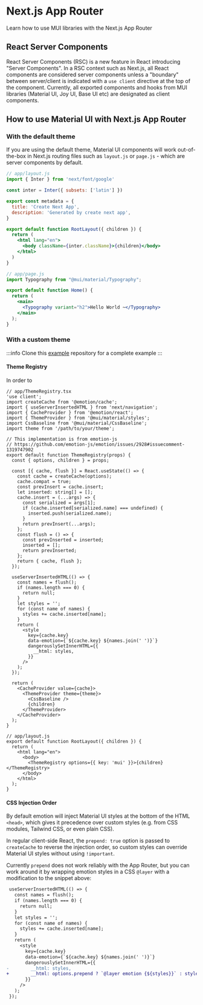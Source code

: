 # Next.js App Router

<p class="description">Learn how to use MUI libraries with the Next.js App Router</p>

## React Server Components

React Server Components (RSC) is a new feature in React introducing "Server Components".
In a RSC context such as Next.js, all React components are considered server components unless a "boundary" between server/client is indicated with a `use client` directive at the top of the component.
Currently, all exported components and hooks from MUI libraries (Material UI, Joy UI, Base UI etc) are designated as client components.

## How to use Material UI with Next.js App Router

### With the default theme

If you are using the default theme, Material UI components will work out-of-the-box in Next.js routing files such as `layout.js` or `page.js` - which are server components by default.

<!-- TODO: investigate whether it still needs an explicit <head/> to prevent FOUC https://github.com/mui/material-ui/issues/34905#issuecomment-1332040656 -->

```jsx
// app/layout.js
import { Inter } from 'next/font/google'

const inter = Inter({ subsets: ['latin'] })

export const metadata = {
  title: 'Create Next App',
  description: 'Generated by create next app',
}

export default function RootLayout({ children }) {
  return (
    <html lang="en">
      <body className={inter.className}>{children}</body>
    </html>
  )
}

// app/page.js
import Typography from "@mui/material/Typography";

export default function Home() {
  return (
    <main>
      <Typography variant="h2">Hello World ~</Typography>
    </main>
  );
}
```

### With a custom theme

:::info
Clone this [example](https://github.com/mui/material-ui/blob/master/examples/material-next-app-router-ts) repository for a complete example
:::

#### Theme Registry

In order to

```tsx
// app/ThemeRegistry.tsx
'use client';
import createCache from '@emotion/cache';
import { useServerInsertedHTML } from 'next/navigation';
import { CacheProvider } from '@emotion/react';
import { ThemeProvider } from '@mui/material/styles';
import CssBaseline from '@mui/material/CssBaseline';
import theme from '/path/to/your/theme';

// This implementation is from emotion-js
// https://github.com/emotion-js/emotion/issues/2928#issuecomment-1319747902
export default function ThemeRegistry(props) {
  const { options, children } = props;

  const [{ cache, flush }] = React.useState(() => {
    const cache = createCache(options);
    cache.compat = true;
    const prevInsert = cache.insert;
    let inserted: string[] = [];
    cache.insert = (...args) => {
      const serialized = args[1];
      if (cache.inserted[serialized.name] === undefined) {
        inserted.push(serialized.name);
      }
      return prevInsert(...args);
    };
    const flush = () => {
      const prevInserted = inserted;
      inserted = [];
      return prevInserted;
    };
    return { cache, flush };
  });

  useServerInsertedHTML(() => {
    const names = flush();
    if (names.length === 0) {
      return null;
    }
    let styles = '';
    for (const name of names) {
      styles += cache.inserted[name];
    }
    return (
      <style
        key={cache.key}
        data-emotion={`${cache.key} ${names.join(' ')}`}
        dangerouslySetInnerHTML={{
          __html: styles,
        }}
      />
    );
  });

  return (
    <CacheProvider value={cache}>
      <ThemeProvider theme={theme}>
        <CssBaseline />
        {children}
      </ThemeProvider>
    </CacheProvider>
  );
}

// app/layout.js
export default function RootLayout({ children }) {
  return (
    <html lang="en">
      <body>
        <ThemeRegistry options={{ key: 'mui' }}>{children}</ThemeRegistry>
      </body>
    </html>
  );
}
```

#### CSS Injection Order

<!-- https://github.com/emotion-js/emotion/issues/3059 -->

By default emotion will inject Material UI styles at the bottom of the HTML `<head>`, which gives it precedence over custom styles (e.g. from CSS modules, Tailwind CSS, or even plain CSS).

In regular client-side React, the `prepend: true` option is passed to `createCache` to reverse the injection order, so custom styles can override Material UI styles without using `!important`.

Currently `prepend` does not work reliably with the App Router, but you can work around it by wrapping emotion styles in a CSS `@layer` with a modification to the snippet above:

```diff
 useServerInsertedHTML(() => {
   const names = flush();
   if (names.length === 0) {
     return null;
   }
   let styles = '';
   for (const name of names) {
     styles += cache.inserted[name];
   }
   return (
     <style
       key={cache.key}
       data-emotion={`${cache.key} ${names.join(' ')}`}
       dangerouslySetInnerHTML={{
-        __html: styles,
+        __html: options.prepend ? `@layer emotion {${styles}}` : styles,
       }}
     />
   );
 });
```
